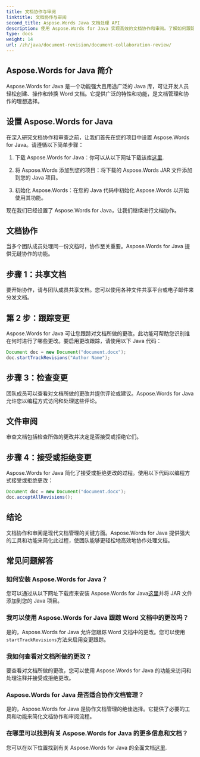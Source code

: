 ```yaml
---
title: 文档协作与审阅
linktitle: 文档协作与审阅
second_title: Aspose.Words Java 文档处理 API
description: 使用 Aspose.Words for Java 实现高效的文档协作和审阅。了解如何跟踪更改、共享文档和简化工作流程。
type: docs
weight: 14
url: /zh/java/document-revision/document-collaboration-review/
---
```


## Aspose.Words for Java 简介

Aspose.Words for Java 是一个功能强大且用途广泛的 Java 库，可让开发人员轻松创建、操作和转换 Word 文档。它提供广泛的特性和功能，是文档管理和协作的理想选择。

## 设置 Aspose.Words for Java

在深入研究文档协作和审查之前，让我们首先在您的项目中设置 Aspose.Words for Java。请遵循以下简单步骤：

1. 下载 Aspose.Words for Java：你可以从以下网址下载该库[这里](https://releases.aspose.com/words/java/).

2. 将 Aspose.Words 添加到您的项目：将下载的 Aspose.Words JAR 文件添加到您的 Java 项目。

3. 初始化 Aspose.Words：在您的 Java 代码中初始化 Aspose.Words 以开始使用其功能。

现在我们已经设置了 Aspose.Words for Java，让我们继续进行文档协作。

## 文档协作

当多个团队成员处理同一份文档时，协作至关重要。Aspose.Words for Java 提供无缝协作的功能。

## 步骤 1：共享文档

要开始协作，请与团队成员共享文档。您可以使用各种文件共享平台或电子邮件来分发文档。

## 第 2 步：跟踪变更

Aspose.Words for Java 可让您跟踪对文档所做的更改。此功能可帮助您识别谁在何时进行了哪些更改。要启用更改跟踪，请使用以下 Java 代码：

```java
Document doc = new Document("document.docx");
doc.startTrackRevisions("Author Name");
```

## 步骤 3：检查变更

团队成员可以查看对文档所做的更改并提供评论或建议。Aspose.Words for Java 允许您以编程方式访问和处理这些评论。

## 文件审阅

审查文档包括检查所做的更改并决定是否接受或拒绝它们。

## 步骤 4：接受或拒绝变更

Aspose.Words for Java 简化了接受或拒绝更改的过程。使用以下代码以编程方式接受或拒绝更改：

```java
Document doc = new Document("document.docx");
doc.acceptAllRevisions();
```

## 结论

文档协作和审阅是现代文档管理的关键方面。Aspose.Words for Java 提供强大的工具和功能来简化此过程，使团队能够更轻松地高效地协作处理文档。

## 常见问题解答

### 如何安装 Aspose.Words for Java？

您可以通过从以下网址下载库来安装 Aspose.Words for Java[这里](https://releases.aspose.com/words/java/)并将 JAR 文件添加到您的 Java 项目。

### 我可以使用 Aspose.Words for Java 跟踪 Word 文档中的更改吗？

是的，Aspose.Words for Java 允许您跟踪 Word 文档中的更改。您可以使用`startTrackRevisions`方法来启用变更跟踪。

### 我如何查看对文档所做的更改？

要查看对文档所做的更改，您可以使用 Aspose.Words for Java 的功能来访问和处理注释并接受或拒绝更改。

### Aspose.Words for Java 是否适合协作文档管理？

是的，Aspose.Words for Java 是协作文档管理的绝佳选择。它提供了必要的工具和功能来简化文档协作和审阅流程。

### 在哪里可以找到有关 Aspose.Words for Java 的更多信息和文档？

您可以在以下位置找到有关 Aspose.Words for Java 的全面文档[这里](https://reference.aspose.com/words/java/).